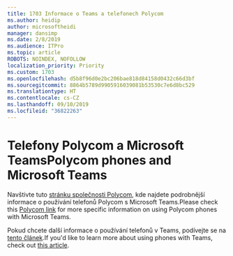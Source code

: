 ```yaml
---
title: 1703 Informace o Teams a telefonech Polycom
ms.author: heidip
author: microsoftheidi
manager: dansimp
ms.date: 2/8/2019
ms.audience: ITPro
ms.topic: article
ROBOTS: NOINDEX, NOFOLLOW
localization_priority: Priority
ms.custom: 1703
ms.openlocfilehash: d5b8f96d0e2bc206bae818d84158d0432c66d3bf
ms.sourcegitcommit: 8864b5789d9905916039081b53530c7e6d8bc529
ms.translationtype: HT
ms.contentlocale: cs-CZ
ms.lasthandoff: 09/10/2019
ms.locfileid: "36822263"
---
```

# <a name="polycom-phones-and-microsoft-teams"></a><span data-ttu-id="16951-102">Telefony Polycom a Microsoft Teams</span><span class="sxs-lookup"><span data-stu-id="16951-102">Polycom phones and Microsoft Teams</span></span>

<span data-ttu-id="16951-103">Navštivte tuto [stránku společnosti Polycom](https://aka.ms/polycom-phones), kde najdete podrobnější informace o používání telefonů Polycom s Microsoft Teams.</span><span class="sxs-lookup"><span data-stu-id="16951-103">Please check this [Polycom link](https://aka.ms/polycom-phones) for more specific information on using Polycom phones with Microsoft Teams.</span></span>

<span data-ttu-id="16951-104">Pokud chcete další informace o používání telefonů v Teams, podívejte se na [tento článek](https://docs.microsoft.com/microsoftteams/phones-for-teams).</span><span class="sxs-lookup"><span data-stu-id="16951-104">If you'd like to learn more about using phones with Teams, check out [this article](https://docs.microsoft.com/microsoftteams/phones-for-teams).</span></span>

